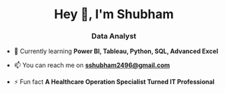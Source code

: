 <h1 align="center">Hey 👋, I'm Shubham</h1>
<h3 align="center">Data Analyst</h3>

- 🌱 Currently learning **Power BI, Tableau, Python, SQL, Advanced Excel**

- 📫 You can reach me on **sshubham2496@gmail.com**

- ⚡ Fun fact **A Healthcare Operation Specialist Turned IT Professional**
